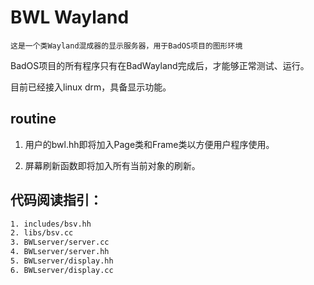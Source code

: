 # BWL Wayland

`这是一个类Wayland混成器的显示服务器，用于BadOS项目的图形环境`

BadOS项目的所有程序只有在BadWayland完成后，才能够正常测试、运行。

目前已经接入linux drm，具备显示功能。

## routine

1. 用户的bwl.hh即将加入Page类和Frame类以方便用户程序使用。

2. 屏幕刷新函数即将加入所有当前对象的刷新。

## 代码阅读指引：

```bash
1. includes/bsv.hh
2. libs/bsv.cc
3. BWLserver/server.cc
4. BWLserver/server.hh
5. BWLserver/display.hh
6. BWLserver/display.cc
```
